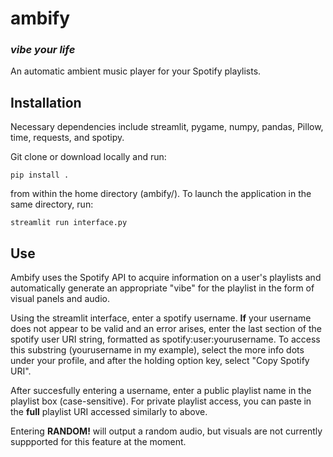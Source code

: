 # ambify
### *vibe your life*
An automatic ambient music player for your Spotify playlists.

## Installation
Necessary dependencies include streamlit, pygame, numpy, pandas, Pillow, time, requests, and spotipy.

Git clone or download locally and run:

```
pip install .
```
from within the home directory (ambify/).
To launch the application in the same directory, run:
```
streamlit run interface.py
```
## Use
Ambify uses the Spotify API to acquire information on a user's playlists and automatically generate an appropriate "vibe" for the playlist in the form of visual panels and audio.

Using the streamlit interface, enter a spotify username. **If** your username does not appear to be valid and an error arises, enter the last section of the spotify user URI string, formatted as spotify:user:yourusername. To access this substring (yourusername in my example), select the more info dots under your profile, and after the holding option key, select "Copy Spotify URI". 

After succesfully entering a username, enter a public playlist name in the playlist box (case-sensitive). For private playlist access, you can paste in the **full** playlist URI accessed similarly to above.

Entering **RANDOM!** will output a random audio, but visuals are not currently suppported for this feature at the moment. 



